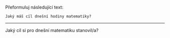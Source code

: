 Přeformuluj následující text:

```
Jaký máš cíl dnešní hodiny matematiky?
```

---

<!-- chatcmpl-749bLC4x5fSbLCAfRNoUHRhygyKlH -->

Jaký cíl si pro dnešní matematiku stanovil/a?